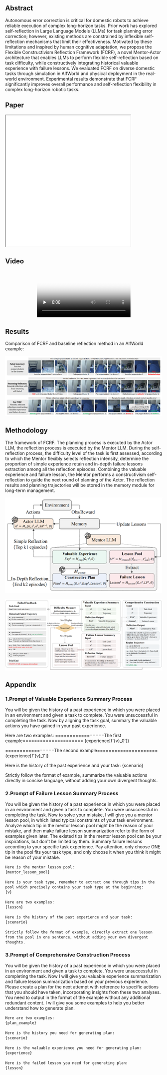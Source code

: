 <!-- <h1 align="center"> Flexible Constructivism Reflection for Long-Horizon Robotic Task Planning with Large Language Models </h1> -->

<!--
<div align='center'>
  <font size=4 color=black>IROS 2025</font>
</div>
-->

<!--
[author1](https://www.yuque.com/zhangjiatao-grdyv/rn49ht/lq7xzy4xmxgrpgz9), [author2](https://www.yuque.com/zhangjiatao-grdyv/rn49ht/vsarazgdts43o7y4)
-->

## Abstract
Autonomous error correction is critical for domestic robots to achieve reliable execution of complex long-horizon tasks. Prior work has explored self-reflection in Large Language Models (LLMs) for task planning error correction; however, existing methods are constrained by inflexible self-reflection mechanisms that limit their effectiveness. Motivated by these limitations and inspired by human cognitive adaptation, we propose the Flexible Constructivism Reflection Framework (FCRF), a novel Mentor-Actor architecture that enables LLMs to perform flexible self-reflection based on task difficulty, while constructively integrating historical valuable experience with failure lessons. We evaluated FCRF on diverse domestic tasks through simulation in AlfWorld and physical deployment in the real-world environment. Experimental results demonstrate that FCRF significantly improves overall performance and self-reflection flexibility in complex long-horizon robotic tasks. 

## Paper
<iframe  width="400" height="420" src="./FCRF_Flexible_Constructivism_Reflection_for_Long_Horizon_Robotic_Task_Planning_with_Large_Language_Models.pdf"></iframe>

## Video

<div align='center'>
  <video id="video" controls="" preload="none" poster="作者(图片地址)">
    <source id="mp4" src="./video1.mp4" type="video/mp4">
  </video>
</div>


## Results
Comparison of FCRF and baseline reflection method in an AlfWorld example:

<div align='center'>
  <img src="./sim_example_00.png">
</div>

## Methodology
The framework of FCRF. The planning process is executed by the Actor LLM, the reflection process is executed by the Mentor LLM. During
the self-reflection process, the difficulty level of the task is first assessed, according to which the Mentor flexibly selects reflection intensity, determine the proportion of simple experience retain and in-depth failure lessons extraction among all the reflection episodes. Combining the valuable experience and failure lesson, the Mentor performs a constructivism self-reflection to guide the next round of planning of the Actor. The reflection results and planning trajectories will be stored in the memory module for long-term management.

<div align='center'>
  <img src="./fig2_00.png">
</div>

<br/>

<div align='center'>
  <img src="./fig3_00.png">
</div>


## Appendix
### 1.Prompt of Valuable Experience Summary Process

  You will be given the history of a past experience in which you were placed in an environment and given a task to complete. 
  You were unsuccessful in completing the task.
  Now by aligning the task goal, summary the valuable actions you have gained in your past experience.

  Here are two examples:
  =================The first example=====================
  {experience[f'{v}_0']}
  
  =================The second example=====================
  {experience[f'{v}_1']}
  
  Here is the history of the past experience and your task:
  {scenario}
  
  Strictly follow the format of example, summarize the valuable actions directly in concise language, without adding your own divergent thoughts.


### 2.Prompt of Failure Lesson Summary Process
You will be given the history of a past experience in which you were placed in an environment and given a task to complete. 
    You were unsuccessful in completing the task.
    Now to solve your mistake, I will give you a mentor lesson pool, in which listed typical constraints of your task environment.
    Analyze which tip in the mentor lesson pool might be the reason of your mistake, and then make failure lesson summarization refer to the form of examples given later. 
    The existed tips in the mentor lesson pool can be your inspirations, but don't be limited by them. Summary failure lessons according to your specific task experience.
    Pay attention, only choose ONE tip in the pool fits your task type, and only choose it when you think it might be reason of your mistake. 

    Here is the mentor lesson pool:
    {mentor_lesson_pool}
    
    Here is your task type, remember to extract one through tips in the pool which precisely contains your task type at the beginning:
    {v}

    Here are two examples:
    {lesson}

    Here is the history of the past experience and your task:
    {scenario}

    Strictly follow the format of example, directly extract one lesson from the pool in one sentence, without adding your own divergent thoughts.



### 3.Prompt of Comprehensive Construction Process
You will be given the history of a past experience in which you were placed in an environment and given a task to complete. 
    You were unsuccessful in completing the task.
    Now I will give you valuable experience summarization and failure lesson summarization based on your previous experience. 
    Please create a plan for the next attempt with reference to specific actions that you should have taken, incorporating insights from these two analyses. 
    You need to output in the format of the example without any additional redundant content.
    I will give you some examples to help you better understand how to generate plan.
    
    Here are two examples:
    {plan_example}
    
    Here is the history you need for generating plan:
    {scenario}
    
    Here is the valuable experience you need for generating plan:
    {experience}
    
    Here is the failed lesson you need for generating plan:
    {lesson}
